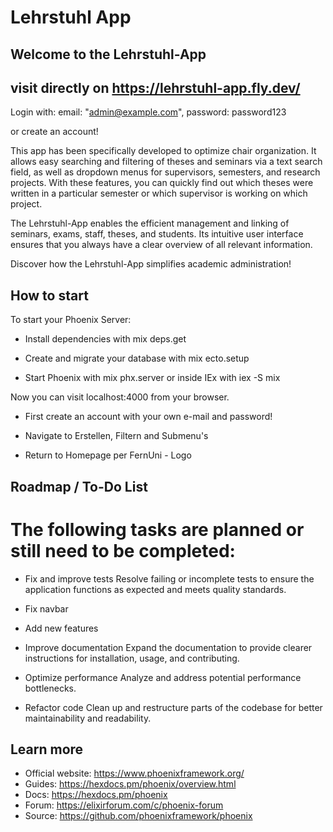 # Lehrstuhl App

## Welcome to the Lehrstuhl-App

## visit directly on https://lehrstuhl-app.fly.dev/

Login with: email: "admin@example.com",
            password: password123

or create an account!

This app has been specifically developed to optimize chair organization. It allows easy searching and filtering of theses and seminars via a text search field, as well as dropdown menus for supervisors, semesters, and research projects. With these features, you can quickly find out which theses were written in a particular semester or which supervisor is working on which project.

The Lehrstuhl-App enables the efficient management and linking of seminars, exams, staff, theses, and students. Its intuitive user interface ensures that you always have a clear overview of all relevant information.

Discover how the Lehrstuhl-App simplifies academic administration!

## How to start

To start your Phoenix Server:

* Install dependencies with mix deps.get

* Create and migrate your database with mix ecto.setup 

* Start Phoenix with mix phx.server or inside IEx with iex -S mix 

Now you can visit localhost:4000 from your browser.

* First create an account with your own e-mail and password!

* Navigate to Erstellen, Filtern and Submenu's

* Return to Homepage per FernUni - Logo

## Roadmap / To-Do List

# The following tasks are planned or still need to be completed:

  * Fix and improve tests
    Resolve failing or incomplete tests to ensure the application functions as expected and meets quality standards.

  * Fix navbar

  * Add new features

  * Improve documentation
    Expand the documentation to provide clearer instructions for installation, usage, and contributing.

  * Optimize performance
    Analyze and address potential performance bottlenecks.

  * Refactor code
    Clean up and restructure parts of the codebase for better maintainability and readability.

## Learn more

  * Official website: https://www.phoenixframework.org/
  * Guides: https://hexdocs.pm/phoenix/overview.html
  * Docs: https://hexdocs.pm/phoenix
  * Forum: https://elixirforum.com/c/phoenix-forum
  * Source: https://github.com/phoenixframework/phoenix

